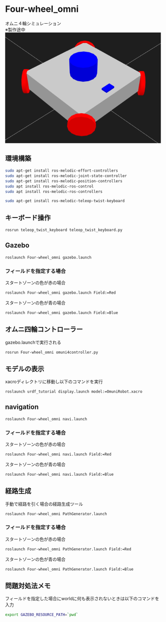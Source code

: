 # Four-wheel_omni
オムニ４輪シミュレーション\
※製作途中\
![robotmodel](/image/robotmodel.png)
## 環境構築
```bash
sudo apt-get install ros-melodic-effort-controllers
sudo apt-get install ros-melodic-joint-state-controller
sudo apt-get install ros-melodic-position-controllers
sudo apt install ros-melodic-ros-control
sudo apt install ros-melodic-ros-controllers
```
```bash
sudo apt-get install ros-melodic-teleop-twist-keyboard
```
## キーボード操作
```bash
rosrun teleop_twist_keyboard teleop_twist_keyboard.py
```
## Gazebo
```bash
roslaunch Four-wheel_omni gazebo.launch
```
### フィールドを指定する場合
スタートゾーンの色が赤の場合
```bash
roslaunch Four-wheel_omni gazebo.launch Field:=Red
```
スタートゾーンの色が青の場合
```bash
roslaunch Four-wheel_omni gazebo.launch Field:=Blue
```
## オムニ四輪コントローラー
gazebo.launchで実行される
```bash
rosrun Four-wheel_omni omuni4controller.py
```
## モデルの表示
xacroディレクトリに移動し以下のコマンドを実行
```bash
roslaunch urdf_tutorial display.launch model:=OmuniRobot.xacro
```
## navigation
```bash
roslaunch Four-wheel_omni navi.launch
```
### フィールドを指定する場合
スタートゾーンの色が赤の場合
```bash
roslaunch Four-wheel_omni navi.launch Field:=Red
```
スタートゾーンの色が青の場合
```bash
roslaunch Four-wheel_omni navi.launch Field:=Blue
```
## 経路生成
手動で経路を引く場合の経路生成ツール
```bash
roslaunch Four-wheel_omni PathGenerator.launch
```
### フィールドを指定する場合
スタートゾーンの色が赤の場合
```bash
roslaunch Four-wheel_omni PathGenerator.launch Field:=Red
```
スタートゾーンの色が青の場合
```bash
roslaunch Four-wheel_omni PathGenerator.launch Field:=Blue
```
## 問題対処法メモ
フィールドを指定した場合にworldに何も表示されないときは以下のコマンドを入力
```bash
export GAZEBO_RESOURCE_PATH=`pwd`
```
